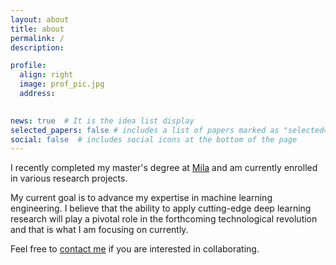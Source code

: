 ```yaml
---
layout: about
title: about
permalink: / 
description:  

profile:
  align: right
  image: prof_pic.jpg
  address: 
    

news: true  # It is the idea list display
selected_papers: false # includes a list of papers marked as "selected={true}"
social: false  # includes social icons at the bottom of the page
---
```

I recently completed my master's degree at <a href="https://mila.quebec/en/">Mila</a> and am currently enrolled in various research projects.
 

My current goal is to advance my expertise in machine learning engineering. I believe that the ability to apply cutting-edge deep learning research will play a pivotal role in the forthcoming technological revolution and that is what I am focusing on currently.


Feel free to [contact me](mailto:atonkamanda@hotmail.com) if you are interested in collaborating.